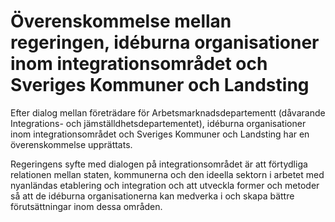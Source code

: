 # Överenskommelse mellan regeringen, idéburna organisationer inom integrationsområdet och Sveriges Kommuner och Landsting

Efter dialog mellan företrädare för Arbetsmarknadsdepartementt (dåvarande Integrations\- och jämställdhetsdepartementet), idéburna organisationer inom integrationsområdet och Sveriges Kommuner och Landsting har en överenskommelse upprättats.

Regeringens syfte med dialogen på integrationsområdet är att förtydliga relationen mellan staten, kommunerna och den ideella sektorn i arbetet med nyanländas etablering och integration och att utveckla former och metoder så att de idéburna organisationerna kan medverka i och skapa bättre förutsättningar inom dessa områden.
